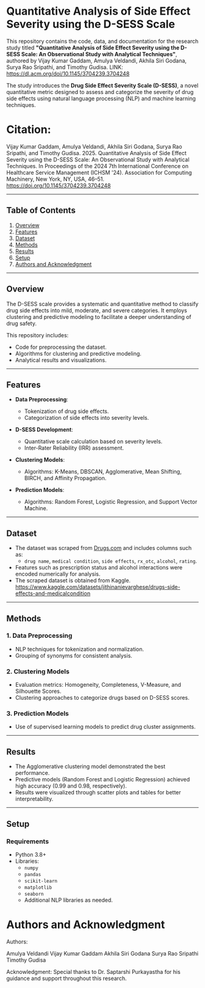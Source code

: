 # Quantitative Analysis of Side Effect Severity using the D-SESS Scale

This repository contains the code, data, and documentation for the research study titled **"Quantitative Analysis of Side Effect Severity using the D-SESS Scale: An Observational Study with Analytical Techniques"**, authored by Vijay Kumar Gaddam, Amulya Veldandi, Akhila Siri Godana, Surya Rao Sripathi, and Timothy Gudisa. LINK: https://dl.acm.org/doi/10.1145/3704239.3704248 

The study introduces the **Drug Side Effect Severity Scale (D-SESS)**, a novel quantitative metric designed to assess and categorize the severity of drug side effects using natural language processing (NLP) and machine learning techniques.

# Citation: 
Vijay Kumar Gaddam, Amulya Veldandi, Akhila Siri Godana, Surya Rao Sripathi, and Timothy Gudisa. 2025. Quantitative Analysis of Side Effect Severity using the D-SESS Scale: An Observational Study with Analytical Techniques. In Proceedings of the 2024 7th International Conference on Healthcare Service Management (ICHSM '24). Association for Computing Machinery, New York, NY, USA, 46–51. https://doi.org/10.1145/3704239.3704248

---

## Table of Contents

1. [Overview](#overview)
2. [Features](#features)
3. [Dataset](#dataset)
4. [Methods](#methods)
5. [Results](#results)
6. [Setup](#setup)
7. [Authors and Acknowledgment](#authors-and-acknowledgment)

---

## Overview

The D-SESS scale provides a systematic and quantitative method to classify drug side effects into mild, moderate, and severe categories. It employs clustering and predictive modeling to facilitate a deeper understanding of drug safety.

This repository includes:

- Code for preprocessing the dataset.
- Algorithms for clustering and predictive modeling.
- Analytical results and visualizations.

---

## Features

- **Data Preprocessing**:
  - Tokenization of drug side effects.
  - Categorization of side effects into severity levels.
  
- **D-SESS Development**:
  - Quantitative scale calculation based on severity levels.
  - Inter-Rater Reliability (IRR) assessment.

- **Clustering Models**:
  - Algorithms: K-Means, DBSCAN, Agglomerative, Mean Shifting, BIRCH, and Affinity Propagation.

- **Prediction Models**:
  - Algorithms: Random Forest, Logistic Regression, and Support Vector Machine.

---

## Dataset

- The dataset was scraped from [Drugs.com](https://www.drugs.com) and includes columns such as:
  - `drug name`, `medical condition`, `side effects`, `rx_otc`, `alcohol`, `rating`.
- Features such as prescription status and alcohol interactions were encoded numerically for analysis.
- The scraped dataset  is obtained from Kaggle. https://www.kaggle.com/datasets/jithinanievarghese/drugs-side-effects-and-medicalcondition 


---

## Methods

### 1. Data Preprocessing
- NLP techniques for tokenization and normalization.
- Grouping of synonyms for consistent analysis.

### 2. Clustering Models
- Evaluation metrics: Homogeneity, Completeness, V-Measure, and Silhouette Scores.
- Clustering approaches to categorize drugs based on D-SESS scores.

### 3. Prediction Models
- Use of supervised learning models to predict drug cluster assignments.

---

## Results

- The Agglomerative clustering model demonstrated the best performance.
- Predictive models (Random Forest and Logistic Regression) achieved high accuracy (0.99 and 0.98, respectively).
- Results were visualized through scatter plots and tables for better interpretability.

---

## Setup

### Requirements

- Python 3.8+
- Libraries:
  - `numpy`
  - `pandas`
  - `scikit-learn`
  - `matplotlib`
  - `seaborn`
  - Additional NLP libraries as needed.

# Authors and Acknowledgment
Authors:

Amulya Veldandi
Vijay Kumar Gaddam
Akhila Siri Godana
Surya Rao Sripathi
Timothy Gudisa

Acknowledgment:
Special thanks to Dr. Saptarshi Purkayastha for his guidance and support throughout this research.




